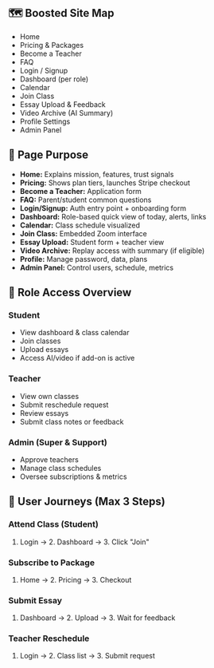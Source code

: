 ## 🗺️ Boosted Site Map
- Home
- Pricing & Packages
- Become a Teacher
- FAQ
- Login / Signup
- Dashboard (per role)
- Calendar
- Join Class
- Essay Upload & Feedback
- Video Archive (AI Summary)
- Profile Settings
- Admin Panel

## 🎯 Page Purpose
- **Home:** Explains mission, features, trust signals
- **Pricing:** Shows plan tiers, launches Stripe checkout
- **Become a Teacher:** Application form
- **FAQ:** Parent/student common questions
- **Login/Signup:** Auth entry point + onboarding form
- **Dashboard:** Role-based quick view of today, alerts, links
- **Calendar:** Class schedule visualized
- **Join Class:** Embedded Zoom interface
- **Essay Upload:** Student form + teacher view
- **Video Archive:** Replay access with summary (if eligible)
- **Profile:** Manage password, data, plans
- **Admin Panel:** Control users, schedule, metrics

## 👥 Role Access Overview
### Student
- View dashboard & class calendar
- Join classes
- Upload essays
- Access AI/video if add-on is active

### Teacher
- View own classes
- Submit reschedule request
- Review essays
- Submit class notes or feedback

### Admin (Super & Support)
- Approve teachers
- Manage class schedules
- Oversee subscriptions & metrics

## 🧭 User Journeys (Max 3 Steps)
### Attend Class (Student)
1. Login → 2. Dashboard → 3. Click "Join"

### Subscribe to Package
1. Home → 2. Pricing → 3. Checkout

### Submit Essay
1. Dashboard → 2. Upload → 3. Wait for feedback

### Teacher Reschedule
1. Login → 2. Class list → 3. Submit request

